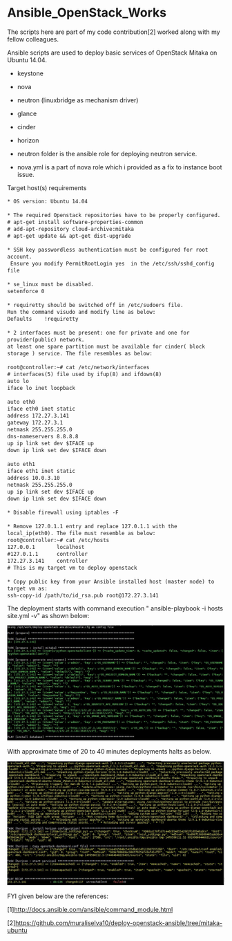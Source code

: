 # Ansible_OpenStack_Works

The scripts here are part of my code contribution[2] worked along with my fellow colleagues.

Ansible scripts are used to deploy basic services of OpenStack Mitaka on Ubuntu 14.04.

 * keystone
 * nova
 * neutron (linuxbridge as mechanism driver)
 * glance
 * cinder
 * horizon

* neutron folder is the ansible role for deploying neutron service.
* nova.yml is a part of nova role which i provided as a fix to instance boot issue.

Target host(s) requirements

    * OS version: Ubuntu 14.04
    
    * The required Openstack repositories have to be properly configured.
    # apt-get install software-properties-common
    # add-apt-repository cloud-archive:mitaka
    # apt-get update && apt-get dist-upgrade
    
    * SSH key passwordless authentication must be configured for root account.
     Ensure you modify PermitRootLogin yes  in the /etc/ssh/sshd_config file

    * se_linux must be disabled.
    setenforce 0
    
    * requiretty should be switched off in /etc/sudoers file.
    Run the command visudo and modify line as below:
    Defaults    !requiretty
    
    * 2 interfaces must be present: one for private and one for provider(public) network.
    at least one spare partition must be available for cinder( block storage ) service. The file resembles as below:
    
    root@controller:~# cat /etc/network/interfaces
    # interfaces(5) file used by ifup(8) and ifdown(8)
    auto lo
    iface lo inet loopback

    auto eth0
    iface eth0 inet static
    address 172.27.3.141
    gateway 172.27.3.1
    netmask 255.255.255.0
    dns-nameservers 8.8.8.8
    up ip link set dev $IFACE up
    down ip link set dev $IFACE down
    
    auto eth1
    iface eth1 inet static
    address 10.0.3.10
    netmask 255.255.255.0
    up ip link set dev $IFACE up
    down ip link set dev $IFACE down
     
    * Disable firewall using iptables -F
    
    * Remove 127.0.1.1 entry and replace 127.0.1.1 with the local_ip(eth0). The file must resemble as below:
    root@controller:~# cat /etc/hosts
    127.0.0.1       localhost
    #127.0.1.1      controller
    172.27.3.141    controller
    # This is my target vm to deploy openstack 
    
    * Copy public key from your Ansible installed host (master node) to target vm as:
    ssh-copy-id /path/to/id_rsa.pub root@172.27.3.141
   
The deployment starts with command execution " ansible-playbook -i hosts site.yml -v" as shown below:

  ![alt tag](https://github.com/npraveen35/Ansible_OpenStack_Works/blob/master/deployments_starts.JPG)

With approximate time of 20 to 40 minutes deployments halts as below.
   
  ![alt tag](https://github.com/npraveen35/Ansible_OpenStack_Works/blob/master/deployment_ends.JPG)

FYI given below are the references:

[1]http://docs.ansible.com/ansible/command_module.html

[2]https://github.com/muraliselva10/deploy-openstack-ansible/tree/mitaka-ubuntu
